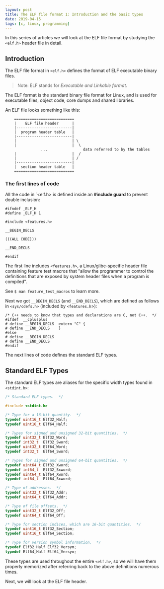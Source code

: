 ```yaml
---
layout: post
title: The ELF file format 1: Introduction and the basic types
date: 2019-04-15
tags: [c, linux, programming]
---
```


In this series of articles we will look at the ELF file format by studying the `<elf.h>` header file in detail.

## Introduction

The ELF file format in `<elf.h>` defines the format of ELF executable binary files.

> Note: ELF stands for *Executable and Linkable format*.

The ELF format is the standard binary file format for Linux, and is used for executable files, object code, core dumps and shared libraries.

An ELF file looks something like this:

```
    ===========================
    |    ELF file header      |
    |-------------------------|
    |  program header table   |
    |-------------------------|
    |                         | \
    |                         |  \
                ...                data referred to by the tables
    |                         |  /
    |                         | /
    |-------------------------|
    |  section header table   |
    ===========================
```


### The first lines of code

All the code in `<elf.h> is defined inside an **#include guard** to prevent double inclusion:

```
#ifndef _ELF_H
#define _ELF_H 1

#include <features.h>

__BEGIN_DECLS

(((ALL CODE)))

__END_DECLS

#endif
```

The first line includes `<features.h>`, a Linux/glibc-specific header file containing feature test macros that "allow the programmer to control the definitions that are exposed by system header files when a program is compiled".

See `$ man feature_test_macros` to learn more.

Next we got `__BEGIN_DECLS` (and `__END_DECLS`), which are defined as follows in `<sys/cdefs.h>` (included by `<features.h`>):

```
/* C++ needs to know that types and declarations are C, not C++.  */
#ifdef  __cplusplus
# define __BEGIN_DECLS  extern "C" {
# define __END_DECLS    }
#else
# define __BEGIN_DECLS
# define __END_DECLS
#endif
```

The next lines of code defines the standard ELF types.

## Standard ELF Types

The standard ELF types are aliases for the specific width types found in `<stdint.h>`:

```c
/* Standard ELF types.  */

#include <stdint.h>

/* Type for a 16-bit quantity.  */
typedef uint16_t Elf32_Half;
typedef uint16_t Elf64_Half;

/* Types for signed and unsigned 32-bit quantities.  */
typedef uint32_t Elf32_Word;
typedef int32_t  Elf32_Sword;
typedef uint32_t Elf64_Word;
typedef int32_t  Elf64_Sword;

/* Types for signed and unsigned 64-bit quantities.  */
typedef uint64_t Elf32_Xword;
typedef int64_t  Elf32_Sxword;
typedef uint64_t Elf64_Xword;
typedef int64_t  Elf64_Sxword;

/* Type of addresses.  */
typedef uint32_t Elf32_Addr;
typedef uint64_t Elf64_Addr;

/* Type of file offsets.  */
typedef uint32_t Elf32_Off;
typedef uint64_t Elf64_Off;

/* Type for section indices, which are 16-bit quantities.  */
typedef uint16_t Elf32_Section;
typedef uint16_t Elf64_Section;

/* Type for version symbol information.  */
typedef Elf32_Half Elf32_Versym;
typedef Elf64_Half Elf64_Versym;
```

These types are used throughout the entire `<elf.h>`, so we will have them properly memorized after referring back to the above definitions numerous times.

Next, we will look at the ELF file header.
